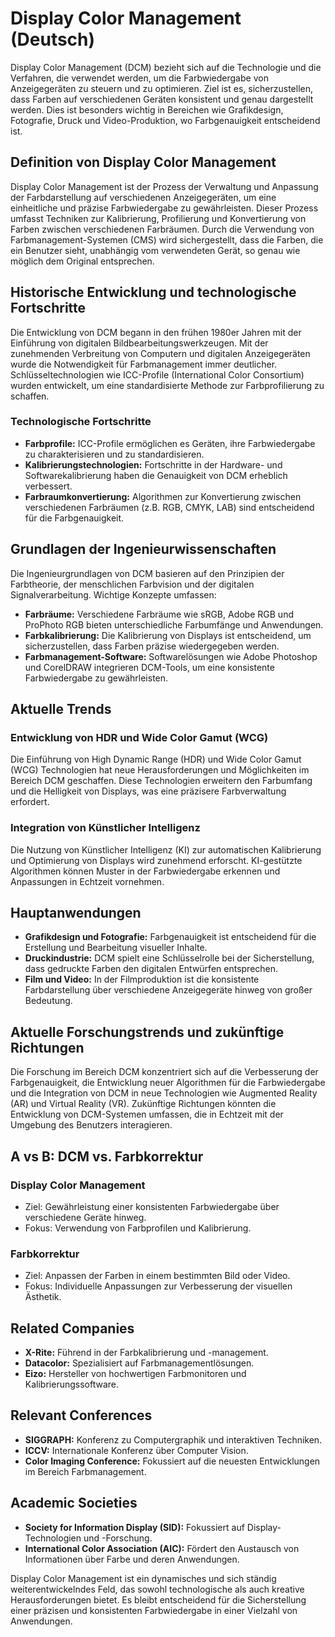 # Display Color Management (Deutsch)

Display Color Management (DCM) bezieht sich auf die Technologie und die Verfahren, die verwendet werden, um die Farbwiedergabe von Anzeigegeräten zu steuern und zu optimieren. Ziel ist es, sicherzustellen, dass Farben auf verschiedenen Geräten konsistent und genau dargestellt werden. Dies ist besonders wichtig in Bereichen wie Grafikdesign, Fotografie, Druck und Video-Produktion, wo Farbgenauigkeit entscheidend ist.

## Definition von Display Color Management

Display Color Management ist der Prozess der Verwaltung und Anpassung der Farbdarstellung auf verschiedenen Anzeigegeräten, um eine einheitliche und präzise Farbwiedergabe zu gewährleisten. Dieser Prozess umfasst Techniken zur Kalibrierung, Profilierung und Konvertierung von Farben zwischen verschiedenen Farbräumen. Durch die Verwendung von Farbmanagement-Systemen (CMS) wird sichergestellt, dass die Farben, die ein Benutzer sieht, unabhängig vom verwendeten Gerät, so genau wie möglich dem Original entsprechen.

## Historische Entwicklung und technologische Fortschritte

Die Entwicklung von DCM begann in den frühen 1980er Jahren mit der Einführung von digitalen Bildbearbeitungswerkzeugen. Mit der zunehmenden Verbreitung von Computern und digitalen Anzeigegeräten wurde die Notwendigkeit für Farbmanagement immer deutlicher. Schlüsseltechnologien wie ICC-Profile (International Color Consortium) wurden entwickelt, um eine standardisierte Methode zur Farbprofilierung zu schaffen.

### Technologische Fortschritte

- **Farbprofile:** ICC-Profile ermöglichen es Geräten, ihre Farbwiedergabe zu charakterisieren und zu standardisieren.
- **Kalibrierungstechnologien:** Fortschritte in der Hardware- und Softwarekalibrierung haben die Genauigkeit von DCM erheblich verbessert.
- **Farbraumkonvertierung:** Algorithmen zur Konvertierung zwischen verschiedenen Farbräumen (z.B. RGB, CMYK, LAB) sind entscheidend für die Farbgenauigkeit.

## Grundlagen der Ingenieurwissenschaften

Die Ingenieurgrundlagen von DCM basieren auf den Prinzipien der Farbtheorie, der menschlichen Farbvision und der digitalen Signalverarbeitung. Wichtige Konzepte umfassen:

- **Farbräume:** Verschiedene Farbräume wie sRGB, Adobe RGB und ProPhoto RGB bieten unterschiedliche Farbumfänge und Anwendungen.
- **Farbkalibrierung:** Die Kalibrierung von Displays ist entscheidend, um sicherzustellen, dass Farben präzise wiedergegeben werden.
- **Farbmanagement-Software:** Softwarelösungen wie Adobe Photoshop und CorelDRAW integrieren DCM-Tools, um eine konsistente Farbwiedergabe zu gewährleisten.

## Aktuelle Trends

### Entwicklung von HDR und Wide Color Gamut (WCG)

Die Einführung von High Dynamic Range (HDR) und Wide Color Gamut (WCG) Technologien hat neue Herausforderungen und Möglichkeiten im Bereich DCM geschaffen. Diese Technologien erweitern den Farbumfang und die Helligkeit von Displays, was eine präzisere Farbverwaltung erfordert.

### Integration von Künstlicher Intelligenz

Die Nutzung von Künstlicher Intelligenz (KI) zur automatischen Kalibrierung und Optimierung von Displays wird zunehmend erforscht. KI-gestützte Algorithmen können Muster in der Farbwiedergabe erkennen und Anpassungen in Echtzeit vornehmen.

## Hauptanwendungen

- **Grafikdesign und Fotografie:** Farbgenauigkeit ist entscheidend für die Erstellung und Bearbeitung visueller Inhalte.
- **Druckindustrie:** DCM spielt eine Schlüsselrolle bei der Sicherstellung, dass gedruckte Farben den digitalen Entwürfen entsprechen.
- **Film und Video:** In der Filmproduktion ist die konsistente Farbdarstellung über verschiedene Anzeigegeräte hinweg von großer Bedeutung.

## Aktuelle Forschungstrends und zukünftige Richtungen

Die Forschung im Bereich DCM konzentriert sich auf die Verbesserung der Farbgenauigkeit, die Entwicklung neuer Algorithmen für die Farbwiedergabe und die Integration von DCM in neue Technologien wie Augmented Reality (AR) und Virtual Reality (VR). Zukünftige Richtungen könnten die Entwicklung von DCM-Systemen umfassen, die in Echtzeit mit der Umgebung des Benutzers interagieren.

## A vs B: DCM vs. Farbkorrektur

### Display Color Management

- Ziel: Gewährleistung einer konsistenten Farbwiedergabe über verschiedene Geräte hinweg.
- Fokus: Verwendung von Farbprofilen und Kalibrierung.

### Farbkorrektur

- Ziel: Anpassen der Farben in einem bestimmten Bild oder Video.
- Fokus: Individuelle Anpassungen zur Verbesserung der visuellen Ästhetik.

## Related Companies

- **X-Rite:** Führend in der Farbkalibrierung und -management.
- **Datacolor:** Spezialisiert auf Farbmanagementlösungen.
- **Eizo:** Hersteller von hochwertigen Farbmonitoren und Kalibrierungssoftware.

## Relevant Conferences

- **SIGGRAPH:** Konferenz zu Computergraphik und interaktiven Techniken.
- **ICCV:** Internationale Konferenz über Computer Vision.
- **Color Imaging Conference:** Fokussiert auf die neuesten Entwicklungen im Bereich Farbmanagement.

## Academic Societies

- **Society for Information Display (SID):** Fokussiert auf Display-Technologien und -Forschung.
- **International Color Association (AIC):** Fördert den Austausch von Informationen über Farbe und deren Anwendungen.

Display Color Management ist ein dynamisches und sich ständig weiterentwickelndes Feld, das sowohl technologische als auch kreative Herausforderungen bietet. Es bleibt entscheidend für die Sicherstellung einer präzisen und konsistenten Farbwiedergabe in einer Vielzahl von Anwendungen.